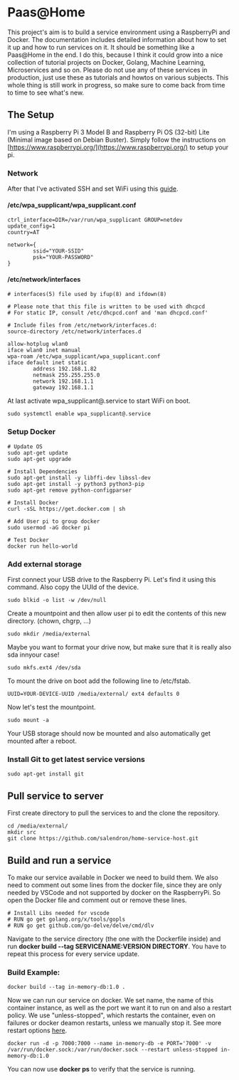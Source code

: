 # Paas@Home
This project's aim is to build a service environment using a RaspberryPi and Docker. The documentation includes detailed information about how to set it up and how to run services on it. It should be something like a Paas@Home in the end. I do this, because I think it could grow into a nice collection of tutorial projects on Docker, Golang, Machine Learning, Microservices and so on. Please do not use any of these services in production, just use these as tutorials and howtos on various subjects.
This whole thing is still work in progress, so make sure to come back from time to time to see what's new.

## The Setup
I'm using a Raspberry Pi 3 Model B and Raspberry Pi OS (32-bit) Lite (Minimal image based on Debian Buster). Simply follow the instructions on [https://www.raspberrypi.org/](https://www.raspberrypi.org/) to setup your pi. 

### Network
After that I've activated SSH and set WiFi using this [guide](https://www.raspberrypi.org/documentation/configuration/wireless/wireless-cli.md). 

#### /etc/wpa_supplicant/wpa_supplicant.conf
```
ctrl_interface=DIR=/var/run/wpa_supplicant GROUP=netdev
update_config=1
country=AT

network={
        ssid="YOUR-SSID"
        psk="YOUR-PASSWORD"
}
```
#### /etc/network/interfaces
```
# interfaces(5) file used by ifup(8) and ifdown(8)

# Please note that this file is written to be used with dhcpcd
# For static IP, consult /etc/dhcpcd.conf and 'man dhcpcd.conf'

# Include files from /etc/network/interfaces.d:
source-directory /etc/network/interfaces.d

allow-hotplug wlan0
iface wlan0 inet manual
wpa-roam /etc/wpa_supplicant/wpa_supplicant.conf
iface default inet static
        address 192.168.1.82
        netmask 255.255.255.0
        network 192.168.1.1
        gateway 192.168.1.1
```

At last activate wpa_supplicant@.service to start WiFi on boot.

```sudo systemctl enable wpa_supplicant@.service```

### Setup Docker
```
# Update OS
sudo apt-get update
sudo apt-get upgrade

# Install Dependencies
sudo apt-get install -y libffi-dev libssl-dev
sudo apt-get install -y python3 python3-pip
sudo apt-get remove python-configparser

# Install Docker
curl -sSL https://get.docker.com | sh

# Add User pi to group docker
sudo usermod -aG docker pi

# Test Docker
docker run hello-world
```

### Add external storage
First connect your USB drive to the Raspberry Pi.
Let's find it using this command. Also copy the UUId of the device.

```
sudo blkid -o list -w /dev/null
```
Create a mountpoint and then allow user pi to edit the contents of this new directory. (chown, chgrp, ...)
```
sudo mkdir /media/external
```
Maybe you want to format your drive now, but make sure that it is really also sda innyour case!
```
sudo mkfs.ext4 /dev/sda
```
To mount the drive on boot add the following line to /etc/fstab.
```
UUID=YOUR-DEVICE-UUID /media/external/ ext4 defaults 0
```
Now let's test the mountpoint.
```
sudo mount -a
```
Your USB storage should now be mounted and also automatically get mounted after a reboot.

### Install Git to get latest service versions
```
sudo apt-get install git
```

## Pull service to server
First create directory to pull the services to and the clone the repository.
```
cd /media/external/
mkdir src
git clone https://github.com/salendron/home-service-host.git
```

## Build and run a service
To make our service available in Docker we need to build them. We also need to comment out some lines from the docker file, since they are only needed by VSCode and not supported by docker on the RaspberryPi. So open the Docker file and comment out or remove these lines.
```
# Install Libs needed for vscode
# RUN go get golang.org/x/tools/gopls
# RUN go get github.com/go-delve/delve/cmd/dlv
```
Navigate to the service directory (the one with the Dockerfile inside) and run **docker build --tag SERVICENAME:VERSION DIRECTORY**.
You have to repeat this process for every service update.
### Build Example:
```
docker build --tag in-memory-db:1.0 .
```
Now we can run our service on docker. We set name, the name of this container instance, as well as the port we want it to run on and also a restart policy. We use "unless-stopped", which restarts the container, even on failures or docker deamon restarts, unless we manually stop it. See more restart options [here](https://docs.docker.com/config/containers/start-containers-automatically/).
```
docker run -d -p 7000:7000 --name in-memory-db -e PORT='7000' -v /var/run/docker.sock:/var/run/docker.sock --restart unless-stopped in-memory-db:1.0
```
You can now use **docker ps** to verify that the service is running.
